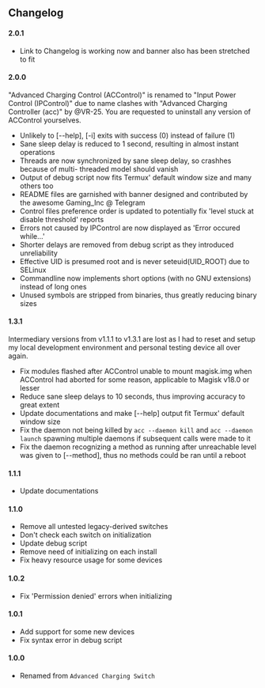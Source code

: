 ## Changelog

#### 2.0.1

- Link to Changelog is working now and banner also has been stretched to fit

#### 2.0.0

"Advanced Charging Control (ACControl)" is renamed to "Input Power Control (IPControl)"
due to name clashes with "Advanced Charging Controller (acc)" by @VR-25. You are
requested to uninstall any version of ACControl yourselves.

- Unlikely to [--help], [-i] exits with success (0) instead of failure (1)
- Sane sleep delay is reduced to 1 second, resulting in almost instant operations
- Threads are now synchronized by sane sleep delay, so crashhes because of multi-
  threaded model should vanish
- Output of debug script now fits Termux' default window size and many others too
- README files are garnished with banner designed and contributed by the awesome
  Gaming_Inc @ Telegram
- Control files preference order is updated to potentially fix 'level stuck at
  disable threshold' reports
- Errors not caused by IPControl are now displayed as 'Error occured while...'
- Shorter delays are removed from debug script as they introduced unreliability
- Effective UID is presumed root and is never seteuid(UID_ROOT) due to SELinux
- Commandline now implements short options (with no GNU extensions) instead of
  long ones
- Unused symbols are stripped from binaries, thus greatly reducing binary sizes

#### 1.3.1

Intermediary versions from v1.1.1 to v1.3.1 are lost as I had to reset and setup
my local development environment and personal testing device all over again.

- Fix modules flashed after ACControl unable to mount magisk.img when ACControl
  had aborted for some reason, applicable to Magisk v18.0 or lesser
- Reduce sane sleep delays to 10 seconds, thus improving accuracy to great extent
- Update documentations and make [--help] output fit Termux' default window size
- Fix the daemon not being killed by `acc --daemon kill` and `acc --daemon launch`
  spawning multiple daemons if subsequent calls were made to it
- Fix the daemon recognizing a method as running after unreachable level was given
  to [--method], thus no methods could be ran until a reboot

#### 1.1.1

- Update documentations

#### 1.1.0

- Remove all untested legacy-derived switches
- Don't check each switch on initialization
- Update debug script
- Remove need of initializing on each install
- Fix heavy resource usage for some devices

#### 1.0.2

- Fix 'Permission denied' errors when initializing

#### 1.0.1

- Add support for some new devices
- Fix syntax error in debug script

#### 1.0.0

- Renamed from `Advanced Charging Switch`
